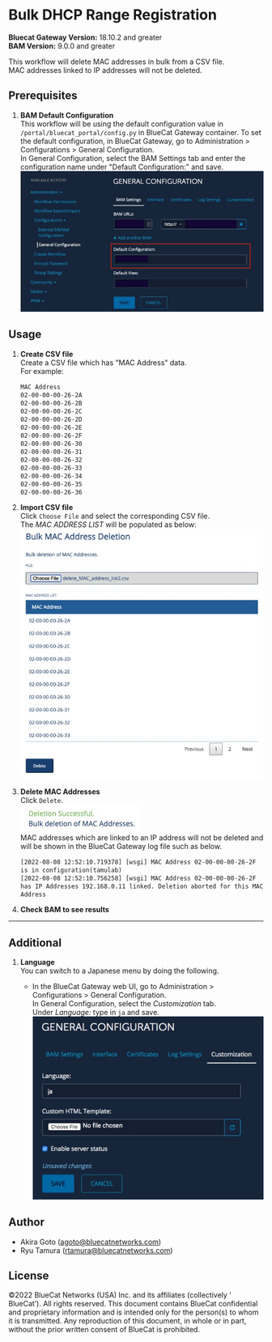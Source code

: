 # Bulk DHCP Range Registration

**Bluecat Gateway Version:** 18.10.2 and greater  
**BAM Version:** 9.0.0 and greater

This workflow will delete MAC addresses in bulk from a CSV file.  
MAC addresses linked to IP addresses will not be deleted.

## Prerequisites

1. **BAM Default Configuration**  
   This workflow will be using the default configuration value in `/portal/bluecat_portal/config.py` in BlueCat Gateway container. To set the default configuration, in BlueCat Gateway, go to Administration > Configurations > General Configuration.  
   In General Configuration, select the BAM Settings tab and enter the configuration name under "Default Configuration:" and save.  
   ![screenshot](img/BAM_default_settings.jpg?raw=true 'BAM_default_settings')

## Usage

1. **Create CSV file**  
   Create a CSV file which has "MAC Address" data.  
   For example:

   ```csv
   MAC Address
   02-00-00-00-26-2A
   02-00-00-00-26-2B
   02-00-00-00-26-2C
   02-00-00-00-26-2D
   02-00-00-00-26-2E
   02-00-00-00-26-2F
   02-00-00-00-26-30
   02-00-00-00-26-31
   02-00-00-00-26-32
   02-00-00-00-26-33
   02-00-00-00-26-34
   02-00-00-00-26-35
   02-00-00-00-26-36
   ```

2. **Import CSV file**  
   Click `Choose File` and select the corresponding CSV file.  
   The _MAC ADDRESS LIST_ will be populated as below:  
   ![screenshot](img/bulk_delete_mac1.jpg 'Bulk_DHCP1')

3. **Delete MAC Addresses**  
   Click `Delete`.  
   ![screenshot](img/bulk_delete_mac2.jpg 'Bulk_DHCP2')  
   MAC addresses which are linked to an IP address will not be deleted and will be shown in the BlueCat Gateway log file such as below.

   ```
   [2022-08-08 12:52:10.719378] [wsgi] MAC Address 02-00-00-00-26-2F is in configuration(tamulab)
   [2022-08-08 12:52:10.756258] [wsgi] MAC Address 02-00-00-00-26-2F has IP Addresses 192.168.0.11 linked. Deletion aborted for this MAC Address
   ```

4. **Check BAM to see results**

---

## Additional

1. **Language**  
   You can switch to a Japanese menu by doing the following.

   - In the BlueCat Gateway web UI, go to Administration > Configurations > General Configuration.  
     In General Configuration, select the _Customization_ tab.  
     Under _Language:_ type in `ja` and save.  
     ![screenshot](img/langauge_ja.jpg?raw=true 'langauge_ja')

## Author

- Akira Goto (agoto@bluecatnetworks.com)
- Ryu Tamura (rtamura@bluecatnetworks.com)

## License

©2022 BlueCat Networks (USA) Inc. and its affiliates (collectively ‘ BlueCat’). All rights reserved. This document contains BlueCat confidential and proprietary information and is intended only for the person(s) to whom it is transmitted. Any reproduction of this document, in whole or in part, without the prior written consent of BlueCat is prohibited.
